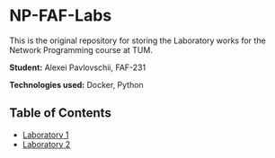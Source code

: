 # NP-FAF-Labs
This is the original repository for storing the Laboratory works for the Network Programming course at TUM.

**Student:** Alexei Pavlovschii, FAF-231

**Technologies used:** Docker, Python

## Table of Contents

- [Laboratory 1](https://github.com/AlexDandy77/NP-FAF-Labs/blob/main/lab1_http/README.md)
- [Laboratory 2](https://github.com/AlexDandy77/NP-FAF-Labs/blob/main/lab2_concurrent_http/README.md)
